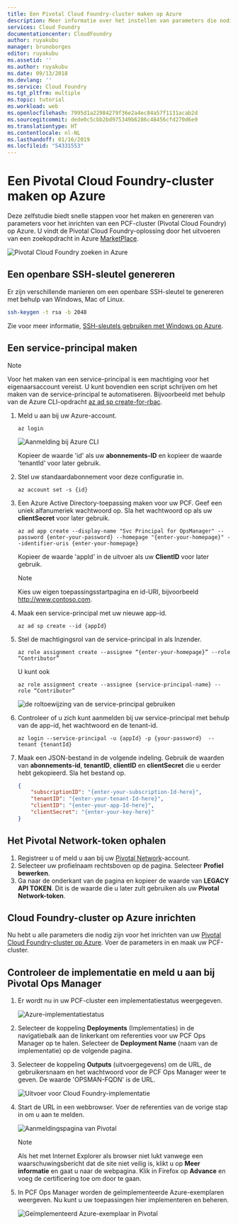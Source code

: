 ```yaml
---
title: Een Pivotal Cloud Foundry-cluster maken op Azure
description: Meer informatie over het instellen van parameters die nodig zijn voor het inrichten van een PCF-cluster (Pivotal Cloud Foundry) op Azure
services: Cloud Foundry
documentationcenter: CloudFoundry
author: ruyakubu
manager: brunoborges
editor: ruyakubu
ms.assetid: ''
ms.author: ruyakubu
ms.date: 09/13/2018
ms.devlang: ''
ms.service: Cloud Foundry
ms.tgt_pltfrm: multiple
ms.topic: tutorial
ms.workload: web
ms.openlocfilehash: 7995d1a22984279f36e2a4ec84a57f1131acab2d
ms.sourcegitcommit: dede0c5cbb2bd975349b6286c48456cfd270d6e9
ms.translationtype: HT
ms.contentlocale: nl-NL
ms.lasthandoff: 01/16/2019
ms.locfileid: "54331553"
---
```

# <a name="create-a-pivotal-cloud-foundry-cluster-on-azure"></a>Een Pivotal Cloud Foundry-cluster maken op Azure

Deze zelfstudie biedt snelle stappen voor het maken en genereren van parameters voor het inrichten van een PCF-cluster (Pivotal Cloud Foundry) op Azure. U vindt de Pivotal Cloud Foundry-oplossing door het uitvoeren van een zoekopdracht in Azure [MarketPlace](https://azuremarketplace.microsoft.com/marketplace/apps/pivotal.pivotal-cloud-foundry).

![Pivotal Cloud Foundry zoeken in Azure](media/deploy/pcf-marketplace.png)


## <a name="generate-an-ssh-public-key"></a>Een openbare SSH-sleutel genereren

Er zijn verschillende manieren om een openbare SSH-sleutel te genereren met behulp van Windows, Mac of Linux.

```Bash
ssh-keygen -t rsa -b 2048
```

Zie voor meer informatie, [SSH-sleutels gebruiken met Windows op Azure](https://docs.microsoft.com/azure/virtual-machines/linux/ssh-from-windows).

## <a name="create-a-service-principal"></a>Een service-principal maken

> [!NOTE]
>
> Voor het maken van een service-principal is een machtiging voor het eigenaarsaccount vereist. U kunt bovendien een script schrijven om het maken van de service-principal te automatiseren. Bijvoorbeeld met behulp van de Azure CLI-opdracht [az ad sp create-for-rbac](https://docs.microsoft.com/cli/azure/ad/sp?view=azure-cli-latest).

1. Meld u aan bij uw Azure-account.

    `az login`

    ![Aanmelding bij Azure CLI](media/deploy/az-login-output.png )
 
    Kopieer de waarde 'id' als uw **abonnements-ID** en kopieer de waarde 'tenantId' voor later gebruik.

2. Stel uw standaardabonnement voor deze configuratie in.

    `az account set -s {id}`

3. Een Azure Active Directory-toepassing maken voor uw PCF. Geef een uniek alfanumeriek wachtwoord op. Sla het wachtwoord op als uw **clientSecret** voor later gebruik.

    `az ad app create --display-name "Svc Principal for OpsManager" --password {enter-your-password} --homepage "{enter-your-homepage}" --identifier-uris {enter-your-homepage}`

    Kopieer de waarde 'appId' in de uitvoer als uw **ClientID** voor later gebruik.

    > [!NOTE]
    >
    > Kies uw eigen toepassingsstartpagina en id-URI, bijvoorbeeld http://www.contoso.com.

4. Maak een service-principal met uw nieuwe app-id.

    `az ad sp create --id {appId}`

5. Stel de machtigingsrol van de service-principal in als Inzender.

    `az role assignment create --assignee “{enter-your-homepage}” --role “Contributor” `

    U kunt ook

    `az role assignment create --assignee {service-principal-name} --role “Contributor” `

    ![de roltoewijzing van de service-principal gebruiken](media/deploy/svc-princ.png )

6. Controleer of u zich kunt aanmelden bij uw service-principal met behulp van de app-id, het wachtwoord en de tenant-id.

    `az login --service-principal -u {appId} -p {your-password}  --tenant {tenantId}`

7. Maak een JSON-bestand in de volgende indeling. Gebruik de waarden van **abonnements-id**, **tenantID**, **clientID** en **clientSecret** die u eerder hebt gekopieerd. Sla het bestand op.

    ```json
    {
        "subscriptionID": "{enter-your-subscription-Id-here}",
        "tenantID": "{enter-your-tenant-Id-here}",
        "clientID": "{enter-your-app-Id-here}",
        "clientSecret": "{enter-your-key-here}"
    }
    ```

## <a name="get-the-pivotal-network-token"></a>Het Pivotal Network-token ophalen

1. Registreer u of meld u aan bij uw [Pivotal Network](https://network.pivotal.io)-account.
2. Selecteer uw profielnaam rechtsboven op de pagina. Selecteer **Profiel bewerken**.
3. Ga naar de onderkant van de pagina en kopieer de waarde van **LEGACY API TOKEN**. Dit is de waarde die u later zult gebruiken als uw **Pivotal Network-token**.

## <a name="provision-your-cloud-foundry-cluster-on-azure"></a>Cloud Foundry-cluster op Azure inrichten

Nu hebt u alle parameters die nodig zijn voor het inrichten van uw [Pivotal Cloud Foundry-cluster op Azure](https://azuremarketplace.microsoft.com/marketplace/apps/pivotal.pivotal-cloud-foundry).
Voer de parameters in en maak uw PCF-cluster.

## <a name="verify-the-deployment-and-sign-in-to-the-pivotal-ops-manager"></a>Controleer de implementatie en meld u aan bij Pivotal Ops Manager

1. Er wordt nu in uw PCF-cluster een implementatiestatus weergegeven.

    ![Azure-implementatiestatus](media/deploy/deployment.png )

2. Selecteer de koppeling **Deployments** (Implementaties) in de navigatiebalk aan de linkerkant om referenties voor uw PCF Ops Manager op te halen. Selecteer de **Deployment Name** (naam van de implementatie) op de volgende pagina.
3. Selecteer de koppeling **Outputs** (uitvoergegevens) om de URL, de gebruikersnaam en het wachtwoord voor de PCF Ops Manager weer te geven. De waarde 'OPSMAN-FQDN' is de URL.
 
    ![Uitvoer voor Cloud Foundry-implementatie](media/deploy/deploy-outputs.png )
 
4. Start de URL in een webbrowser. Voer de referenties van de vorige stap in om u aan te melden.

    ![Aanmeldingspagina van Pivotal](media/deploy/pivotal-login.png )
         
    > [!NOTE]
    >
    > Als het met Internet Explorer als browser niet lukt vanwege een waarschuwingsbericht dat de site niet veilig is, klikt u op **Meer informatie** en gaat u naar de webpagina. Klik in Firefox op **Advance** en voeg de certificering toe om door te gaan.

5. In PCF Ops Manager worden de geïmplementeerde Azure-exemplaren weergeven. Nu kunt u uw toepassingen hier implementeren en beheren.
               
    ![Geïmplementeerd Azure-exemplaar in Pivotal](media/deploy/ops-mgr.png )
 
